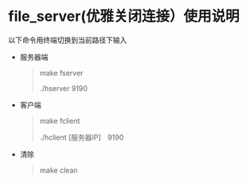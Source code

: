 # file_server(优雅关闭连接）使用说明

以下命令用终端切换到当前路径下输入

- 服务器端

  > make  fserver 
  >
  > ./hserver   9190

- 客户端

  > make  fclient
  >
  > ./hclient   [服务器IP]　9190

- 清除

  > make clean
